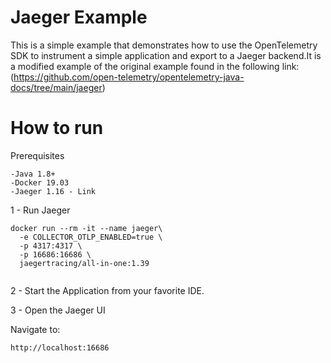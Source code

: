# Jaeger Example

This is a simple example that demonstrates how to use the OpenTelemetry SDK to instrument a simple application and export to a Jaeger backend.It is a modified example of the original example found in the following link: (https://github.com/open-telemetry/opentelemetry-java-docs/tree/main/jaeger)

# How to run
Prerequisites

    -Java 1.8+
    -Docker 19.03
    -Jaeger 1.16 - Link

1 - Run Jaeger

```
docker run --rm -it --name jaeger\
  -e COLLECTOR_OTLP_ENABLED=true \
  -p 4317:4317 \
  -p 16686:16686 \
  jaegertracing/all-in-one:1.39
  
```

2 - Start the Application from your favorite IDE.

3 - Open the Jaeger UI

Navigate to:

```
http://localhost:16686

```
